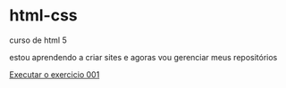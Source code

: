# html-css
 curso de html 5 

 estou aprendendo a criar sites e agoras vou gerenciar meus repositórios
 
 <a href ="https://gab8787.github.io./html-css/exercicios/ex001/index.html"> Executar o exercicio 001
